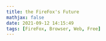```yaml
---
title: the FireFox's Future
mathjax: false
date: 2021-09-12 14:15:49
tags: [FireFox, Browser, Web, Free]
---
```

